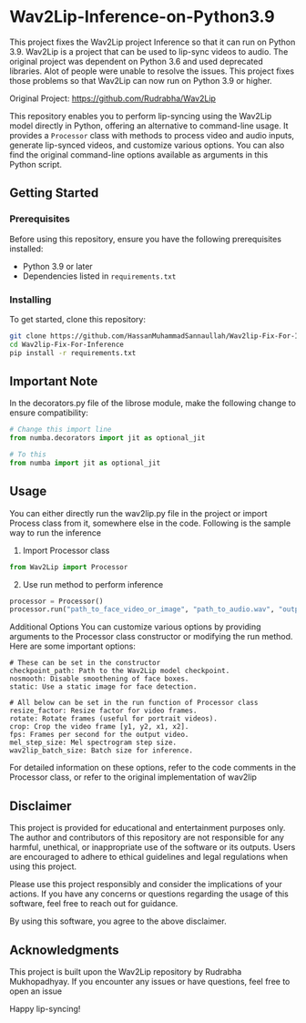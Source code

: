 # Wav2Lip-Inference-on-Python3.9
This project fixes the Wav2Lip project Inference so that it can run on Python 3.9. Wav2Lip is a project that can be used to lip-sync videos to audio. The original project was dependent on Python 3.6 and used deprecated libraries. Alot of people were unable to resolve the issues. This project fixes those problems so that Wav2Lip can now run on Python 3.9 or higher.

Original Project: https://github.com/Rudrabha/Wav2Lip

This repository enables you to perform lip-syncing using the Wav2Lip model directly in Python, offering an alternative to command-line usage. It provides a `Processor` class with methods to process video and audio inputs, generate lip-synced videos, and customize various options. You can also find the original command-line options available as arguments in this Python script.

## Getting Started

### Prerequisites

Before using this repository, ensure you have the following prerequisites installed:

- Python 3.9 or later
- Dependencies listed in `requirements.txt`

### Installing

To get started, clone this repository:

```bash
git clone https://github.com/HassanMuhammadSannaullah/Wav2lip-Fix-For-Inference.git
cd Wav2lip-Fix-For-Inference
pip install -r requirements.txt
```
## Important Note
In the decorators.py file of the librose module, make the following change to ensure compatibility:

```python
# Change this import line
from numba.decorators import jit as optional_jit

# To this
from numba import jit as optional_jit
```

## Usage
You can either directly run the wav2lip.py file in the project or import Process class from it, somewhere else in the code. Following is the sample way to run the inference

1. Import Processor class
```python
from Wav2Lip import Processor
```

2. Use run method to perform inference
```python
processor = Processor()
processor.run("path_to_face_video_or_image", "path_to_audio.wav", "output_path.mp4")
```

Additional Options
You can customize various options by providing arguments to the Processor class constructor or modifying the run method. Here are some important options:
```
# These can be set in the constructor
checkpoint_path: Path to the Wav2Lip model checkpoint. 
nosmooth: Disable smoothening of face boxes. 
static: Use a static image for face detection. 

# All below can be set in the run function of Processor class
resize_factor: Resize factor for video frames. 
rotate: Rotate frames (useful for portrait videos).
crop: Crop the video frame [y1, y2, x1, x2].
fps: Frames per second for the output video.
mel_step_size: Mel spectrogram step size.
wav2lip_batch_size: Batch size for inference.
```
For detailed information on these options, refer to the code comments in the Processor class, or refer to the original implementation of wav2lip

## Disclaimer

This project is provided for educational and entertainment purposes only. The author and contributors of this repository are not responsible for any harmful, unethical, or inappropriate use of the software or its outputs. Users are encouraged to adhere to ethical guidelines and legal regulations when using this project.

Please use this project responsibly and consider the implications of your actions. If you have any concerns or questions regarding the usage of this software, feel free to reach out for guidance.

By using this software, you agree to the above disclaimer.

## Acknowledgments
This project is built upon the Wav2Lip repository by Rudrabha Mukhopadhyay.
If you encounter any issues or have questions, feel free to open an issue 

Happy lip-syncing!


